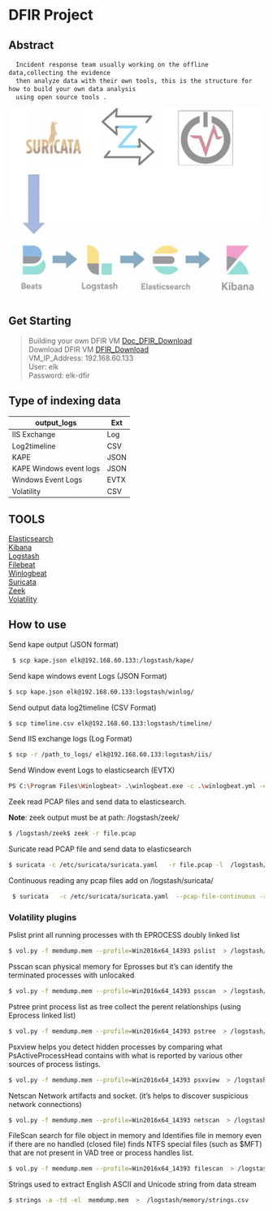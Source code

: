 
DFIR Project
===========

Abstract
--------
      Incident response team usually working on the offline data,collecting the evidence 
      then analyze data with their own tools, this is the structure for how to build your own data analysis 
      using open source tools .

![alt text](https://github.com/Maboalenen/DFIR/blob/main/DFIR.jpg?raw=true)

Get Starting 
-------
> Building your own DFIR VM <a href='https://drive.google.com/file/d/1y512lcEYH_STG5CN4yU6gsTuK-J947jo/view?usp=sharing' target='_blank'>Doc_DFIR_Download</a>  
> Download DFIR VM <a href='https://drive.google.com/file/d/1SqNrrBaut4_beR6nsgtCie4gSZ0jMfYd/view?usp=sharing' target='_blank'>DFIR_Download</a>   
> VM_IP_Address: 192.168.60.133  
> User: elk   
> Password: elk-dfir  

Type of indexing data 
--------------
|output_logs|Ext|
|--|--|
|IIS Exchange  |Log|
|Log2timeline |CSV|
|KAPE|JSON|
|KAPE Windows event logs |JSON|
| Windows Event Logs|EVTX|
|Volatility|CSV|

TOOLS
--------
 <a href='https://artifacts.elastic.co/downloads/elasticsearch/elasticsearch-7.10.0-amd64.deb' target='_blank'>Elasticsearch</a>  
 <a href='https://artifacts.elastic.co/downloads/kibana/kibana-7.10.0-amd64.deb' target='_blank'>Kibana</a>  
 <a href='https://artifacts.elastic.co/downloads/logstash/logstash-7.10.0-amd64.deb' target='_blank'>Logstash</a>    
 <a href='https://artifacts.elastic.co/downloads/beats/filebeat/filebeat-7.10.0-amd64.deb' target='_blank'>Filebeat</a>  
 <a href='https://artifacts.elastic.co/downloads/beats/winlogbeat/winlogbeat-7.10.0-windows-x86_64.zip' target='_blank'>Winlogbeat</a>   
 <a href='https://suricata-ids.org/download/' target='_blank'>Suricata</a>  
 <a href='https://docs.zeek.org/en/master/install/install.html#id1' target='_blank'>Zeek</a>  
 <a href='https://github.com/volatilityfoundation/volatility/wiki/Installation' target='_blank'>Volatility</a>
 
How to use 
-----------

Send kape output (JSON format)
```bash
 $ scp kape.json elk@192.168.60.133:/logstash/kape/
 ```
 Send kape windows event Logs (JSON Format)
 ```bash
$ scp kape.json elk@192.168.60.133:logstash/winlog/
```

Send output data log2timeline (CSV Format)
```bash
$ scp timeline.csv elk@192.168.60.133:logstash/timeline/
```
Send IIS exchange logs (Log Format)
```bash
$ scp -r /path_to_logs/ elk@192.168.60.133:logstash/iis/
```
Send Window event Logs to elasticsearch (EVTX) 
```bash
PS C:\Program Files\Winlogbeat> .\winlogbeat.exe -c .\winlogbeat.yml -e
``` 
Zeek read PCAP files and send data to elasticsearch. 

**Note**: zeek output must be at path: /logstash/zeek/
```bash
$ /logstash/zeek$ zeek -r file.pcap
```
Suricate read PCAP file and send data to elasticsearch 
 ```bash	            
$ suricata -c /etc/suricata/suricata.yaml   -r file.pcap -l  /logstash/suricata/
```
Continuous reading any pcap files add on /logstash/suricata/
```bash
 $ suricata   -c /etc/suricata/suricata.yaml  --pcap-file-continuous -r /logstash/suricata/    -l /logstash/suricata/
```
### Volatility plugins
 Pslist print all running processes with th EPROCESS doubly linked list
  ```bash
$ vol.py -f memdump.mem --profile=Win2016x64_14393 pslist  > /logstash/memory/pslist.csv
```
 Psscan scan physical memory for Eprosses but it’s can identify the terminated processes with unlocaked
  ```bash
$ vol.py -f memdump.mem --profile=Win2016x64_14393 psscan  > /logstash/memory/pscan.csv
```
Pstree print process list as tree collect the perent relationships (using Eprocess linked list) 
 ```bash
$ vol.py -f memdump.mem --profile=Win2016x64_14393 pstree  > /logstash/memory/pstree.csv
```
Psxview helps you detect hidden processes by comparing what PsActiveProcessHead contains with what is reported by various other sources of process listings.
 ```bash
$ vol.py -f memdump.mem --profile=Win2016x64_14393 psxview  > /logstash/memory/psxview.csv
```
Netscan Network artifacts and socket. (it’s helps to discover suspicious network connections)
```bash
$ vol.py -f memdump.mem --profile=Win2016x64_14393 netscan  > /logstash/memory/netscan.csv
```
FileScan search for file object in memory and Identifies file in memory even if there are no handled (closed file) finds NTFS special files (such as $MFT) that are not present in VAD tree or process handles list.
```bash
$ vol.py -f memdump.mem --profile=Win2016x64_14393 filescan  > /logstash/memory/filescan.csv
```
Strings used to extract English ASCII and Unicode string from data stream
```bash
$ strings -a -td -el  memdump.mem  >  /logstash/memory/strings.csv
```
